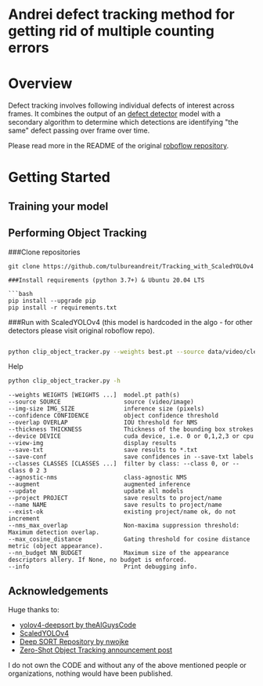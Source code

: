 # Andrei defect tracking method for getting rid of multiple counting errors


# Overview

Defect tracking involves following individual defects of interest across frames. It
combines the output of an [defect detector](https://ieeexplore.ieee.org/document/9515185) model
with a secondary algorithm to determine which detections are identifying "the same"
defect passing over frame over time.

Please read more in the README of the original [roboflow repository](https://github.com/roboflow-ai/zero-shot-object-tracking).
# Getting Started



## Training your model




## Performing Object Tracking

###Clone repositories

```
git clone https://github.com/tulbureandreit/Tracking_with_ScaledYOLOv4
       
###Install requirements (python 3.7+) & Ubuntu 20.04 LTS

```bash
pip install --upgrade pip
pip install -r requirements.txt
```


###Run with ScaledYOLOv4 (this model is hardcoded in the algo - for other detectors please visit original roboflow repo).
```bash

python clip_object_tracker.py --weights best.pt --source data/video/clean.mp4 --detection-engine scaledyolov4 --info
```


Help

```bash
python clip_object_tracker.py -h
```
```
--weights WEIGHTS [WEIGHTS ...]  model.pt path(s)
--source SOURCE                  source (video/image)
--img-size IMG_SIZE              inference size (pixels)
--confidence CONFIDENCE          object confidence threshold                      
--overlap OVERLAP                IOU threshold for NMS
--thickness THICKNESS            Thickness of the bounding box strokes
--device DEVICE                  cuda device, i.e. 0 or 0,1,2,3 or cpu
--view-img                       display results
--save-txt                       save results to *.txt
--save-conf                      save confidences in --save-txt labels
--classes CLASSES [CLASSES ...]  filter by class: --class 0, or --class 0 2 3
--agnostic-nms                   class-agnostic NMS
--augment                        augmented inference
--update                         update all models
--project PROJECT                save results to project/name
--name NAME                      save results to project/name
--exist-ok                       existing project/name ok, do not increment
--nms_max_overlap                Non-maxima suppression threshold: Maximum detection overlap.
--max_cosine_distance            Gating threshold for cosine distance metric (object appearance).
--nn_budget NN_BUDGET            Maximum size of the appearance descriptors allery. If None, no budget is enforced.
--info                           Print debugging info.
```
## Acknowledgements

Huge thanks to:

- [yolov4-deepsort by theAIGuysCode](https://github.com/theAIGuysCode/yolov4-deepsort)
- [ScaledYOLOv4](https://github.com/WongKinYiu/ScaledYOLOv4)
- [Deep SORT Repository by nwojke](https://github.com/nwojke/deep_sort)
- [Zero-Shot Object Tracking announcement post](https://blog.roboflow.com/zero-shot-object-tracking/)

I do not own the CODE and without any of the above mentioned people or organizations, nothing would have been published.

